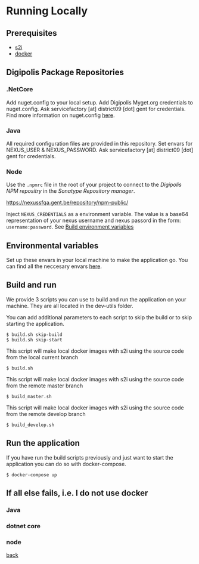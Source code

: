 # Running Locally #

## Prerequisites ##

* [s2i](https://github.com/openshift/source-to-image)
* [docker](https://www.docker.com/)

## Digipolis Package Repositories ##
### .NetCore ###
Add nuget.config to your local setup. Add Digipolis Myget.org credentials to nuget.config. Ask servicefactory [at] district09 [dot] gent for credentials.
Find more information on nuget.config [here](https://docs.microsoft.com/en-us/nuget/consume-packages/configuring-nuget-behavior). 

### Java ###
All required configuration files are provided in this repository.
Set envars for NEXUS_USER & NEXUS_PASSWORD. Ask servicefactory [at] district09 [dot] gent for credentials.

### Node ###
Use the `.npmrc` file in the root of your project to connect to the *Digipolis NPM repositry* in the *Sonatype Repository manager*. 

https://nexussfqa.gent.be/repository/npm-public/

Inject `NEXUS_CREDENTIALS` as a environment variable. The value is a base64 representation of your nexus username and nexus passord in the form: `username:password`. See [Build environment variables](#build-environment-variables)

## Environmental variables ##

Set up these envars in your local machine to make the application go. You can find all the neccesary envars [here](../README.md#environment-variables). 

## Build and run ##

We provide 3 scripts you can use to build and run the application on your machine. They are all located in the dev-utils folder. 

You can add additional parameters to each script to skip the build or to skip starting the application. 
```
$ build.sh skip-build
$ build.sh skip-start
```

This script will make local docker images with s2i using the source code from the local current branch
```
$ build.sh
```
This script will make local docker images with s2i using the source code from the remote master branch
```
$ build_master.sh
```
This script will make local docker images with s2i using the source code from the remote develop branch
```
$ build_develop.sh
```

## Run the application ##

If you have run the build scripts previously and just want to start the application you can do so with docker-compose. 

```
$ docker-compose up
```

## If all else fails, i.e. I do not use docker  ##
### Java ###

### dotnet core ###

### node ###

[back](../README.md)